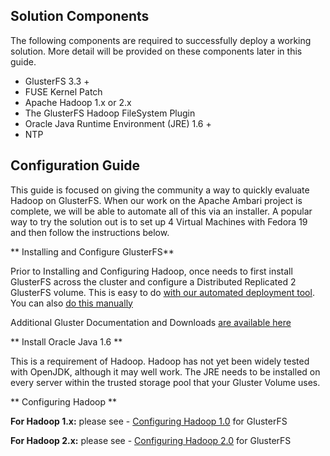 ## Solution Components ##

The following components are required to successfully deploy a working solution. More detail will be provided on these components later in this guide.

* GlusterFS 3.3 +
* FUSE Kernel Patch
* Apache Hadoop 1.x or 2.x
* The GlusterFS Hadoop FileSystem Plugin
* Oracle Java Runtime Environment (JRE) 1.6 +
* NTP

## Configuration Guide ##

This guide is focused on giving the community a way to quickly evaluate Hadoop on GlusterFS. When our work on the Apache Ambari project is complete, we will be able to automate all of this via an installer. A popular way to try the solution out is to set up 4 Virtual Machines with Fedora 19 and then follow the instructions below.

** Installing and Configure GlusterFS** 

Prior to Installing and Configuring Hadoop, once needs to first install GlusterFS across the cluster and configure a Distributed Replicated 2 GlusterFS volume.  This is easy to do [with our automated deployment tool](https://forge.gluster.org/hadoop/pages/GlusterfsClusterInstall). You can also [do this manually](https://forge.gluster.org/hadoop/pages/InstallingAndConfiguringGlusterFS) 

Additional Gluster Documentation and Downloads [are available here](http://www.gluster.org/download/)

** Install Oracle Java 1.6 **

This is a requirement of Hadoop. Hadoop has not yet been widely tested with OpenJDK, although it may well work. The JRE needs to be installed on every server within the trusted storage pool that your Gluster Volume uses.

** Configuring Hadoop **

**For Hadoop 1.x:** please see - [Configuring Hadoop 1.0](https://forge.gluster.org/hadoop/pages/ConfiguringHadoop1) for GlusterFS

**For Hadoop 2.x:** please see - [Configuring Hadoop 2.0](https://forge.gluster.org/hadoop/pages/ConfiguringHadoop2) for GlusterFS